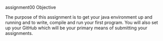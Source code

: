 assignment00 Objective

The purpose of this assignment is to get your java environment up and running and to write, compile and run your first program.
You will also set up your GitHub which will be your primary means of submitting your assignments.
